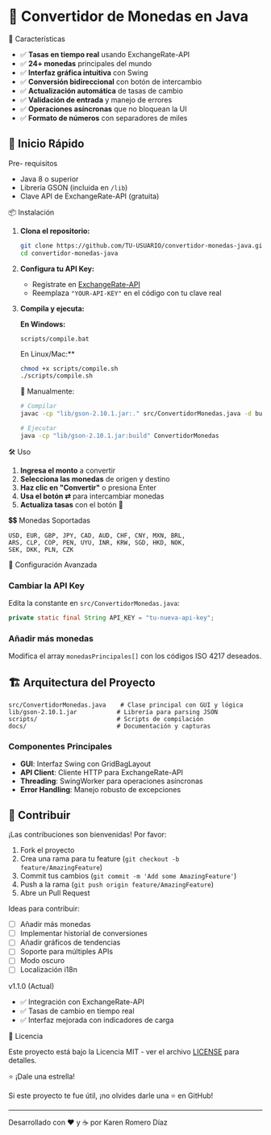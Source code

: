 # 💱 Convertidor de Monedas en Java

🌟 Características

- ✅ **Tasas en tiempo real** usando ExchangeRate-API
- ✅ **24+ monedas** principales del mundo
- ✅ **Interfaz gráfica intuitiva** con Swing
- ✅ **Conversión bidireccional** con botón de intercambio
- ✅ **Actualización automática** de tasas de cambio
- ✅ **Validación de entrada** y manejo de errores
- ✅ **Operaciones asíncronas** que no bloquean la UI
- ✅ **Formato de números** con separadores de miles

## 🚀 Inicio Rápido

 Pre- requisitos
- Java 8 o superior
- Librería GSON (incluida en `/lib`)
- Clave API de ExchangeRate-API (gratuita)

📦 Instalación

1. **Clona el repositorio:**
   ```bash
   git clone https://github.com/TU-USUARIO/convertidor-monedas-java.git
   cd convertidor-monedas-java
   ```

2. **Configura tu API Key:**
   - Regístrate en [ExchangeRate-API](https://www.exchangerate-api.com/)
   - Reemplaza `"YOUR-API-KEY"` en el código con tu clave real

3. **Compila y ejecuta:**

   **En Windows:**
   ```batch
   scripts/compile.bat
   ```

    En Linux/Mac:**
   ```bash
   chmod +x scripts/compile.sh
   ./scripts/compile.sh
   ```

   🧐 Manualmente: 
   ```bash
   # Compilar
   javac -cp "lib/gson-2.10.1.jar:." src/ConvertidorMonedas.java -d build/
   
   # Ejecutar
   java -cp "lib/gson-2.10.1.jar:build" ConvertidorMonedas
   ```

 🛠️ Uso

1. **Ingresa el monto** a convertir
2. **Selecciona las monedas** de origen y destino
3. **Haz clic en "Convertir"** o presiona Enter
4. **Usa el botón ⇄** para intercambiar monedas
5. **Actualiza tasas** con el botón 🔄

💲💲  Monedas Soportadas
```
USD, EUR, GBP, JPY, CAD, AUD, CHF, CNY, MXN, BRL, 
ARS, CLP, COP, PEN, UYU, INR, KRW, SGD, HKD, NOK, 
SEK, DKK, PLN, CZK
```

 🔧 Configuración Avanzada

### Cambiar la API Key
Edita la constante en `src/ConvertidorMonedas.java`:
```java
private static final String API_KEY = "tu-nueva-api-key";
```

### Añadir más monedas
Modifica el array `monedasPrincipales[]` con los códigos ISO 4217 deseados.

## 🏗️ Arquitectura del Proyecto

```
src/ConvertidorMonedas.java    # Clase principal con GUI y lógica
lib/gson-2.10.1.jar           # Librería para parsing JSON
scripts/                      # Scripts de compilación
docs/                         # Documentación y capturas
```

### Componentes Principales
- **GUI**: Interfaz Swing con GridBagLayout
- **API Client**: Cliente HTTP para ExchangeRate-API
- **Threading**: SwingWorker para operaciones asíncronas
- **Error Handling**: Manejo robusto de excepciones

## 🤝 Contribuir

¡Las contribuciones son bienvenidas! Por favor:

1. Fork el proyecto
2. Crea una rama para tu feature (`git checkout -b feature/AmazingFeature`)
3. Commit tus cambios (`git commit -m 'Add some AmazingFeature'`)
4. Push a la rama (`git push origin feature/AmazingFeature`)
5. Abre un Pull Request

 Ideas para contribuir:
- [ ] Añadir más monedas
- [ ] Implementar historial de conversiones
- [ ] Añadir gráficos de tendencias
- [ ] Soporte para múltiples APIs
- [ ] Modo oscuro
- [ ] Localización i18n

 v1.1.0 (Actual)
- ✅ Integración con ExchangeRate-API
- ✅ Tasas de cambio en tiempo real
- ✅ Interfaz mejorada con indicadores de carga

 📄 Licencia

Este proyecto está bajo la Licencia MIT - ver el archivo [LICENSE](LICENSE) para detalles.


⭐ ¡Dale una estrella!

Si este proyecto te fue útil, ¡no olvides darle una ⭐ en GitHub!

---

 Desarrollado con ❤️ y ☕ por Karen Romero Díaz 
